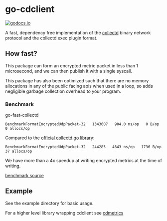 # go-cdclient

[![godocs.io](http://godocs.io/github.com/andrewchambers/go-cdclient?status.svg)](http://godocs.io/github.com/andrewchambers/go-cdclient)

A fast, dependency free implementation of the [collectd](https://github.com/collectd) binary network protocol and the collectd exec plugin format.

## How fast?

This package can form an encrypted metric packet in less than 1 microsecond, and we can then publish it
with a single syscall.

This package has also been optimized such that there are no memory allocations in any of the public facing apis when used in a loop, so adds negligible garbage collection overhead to your program.

### Benchmark

go-fast-collectd 

```
BenchmarkFormatEncryptedUdpPacket-32   1343607   904.0 ns/op   0 B/op   0 allocs/op
```

Compared to the [official collectd go library](https://github.com/collectd/go-collectd/blob/master/network/buffer.go):

```
BenchmarkFormatEncryptedUdpPacket-32   244285   4643 ns/op   1736 B/op   37 allocs/op
```

We have more than a 4x speedup at writing encrypted metrics at the time of writing.

[benchmark source](https://gist.github.com/andrewchambers/5e50a90b904e8b23d73f613ca82911fe)

## Example

See the example directory for basic usage.

For a higher level library wrapping cdclient see
[cdmetrics](https://gist.github.com/andrewchambers/go-cdmetrics)